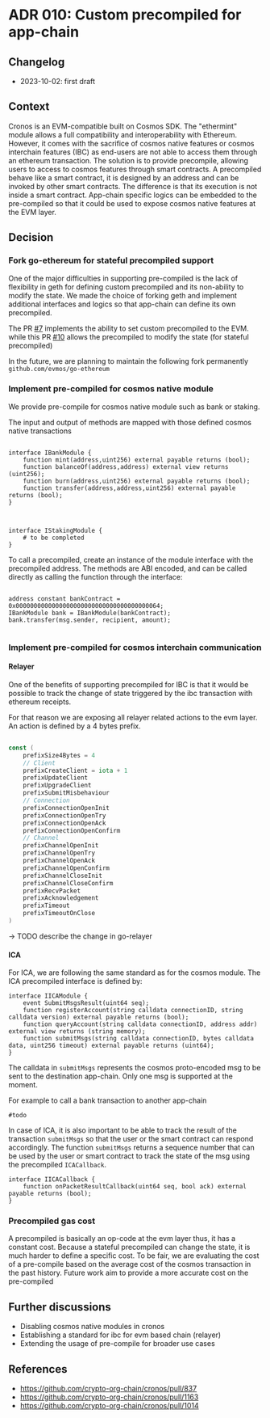 # ADR 010: Custom precompiled for app-chain 

## Changelog
* 2023-10-02: first draft

## Context

Cronos is an EVM-compatible built on Cosmos SDK. The "ethermint" module allows a full compatibility and interoperability with Ethereum. However, it comes with the sacrifice of cosmos native features or cosmos interchain features (IBC)
as end-users are not able to access them through an ethereum transaction. The solution is to provide precompile, allowing users to access to cosmos features through smart contracts. 
A precompiled behave like a smart contract, it is designed by an address and can be invoked by other smart contracts. The difference is that its execution is not inside a smart contract.
App-chain specific logics can be embedded to the pre-compiled so that it could be used to expose cosmos native features at the EVM layer. 


## Decision

### Fork go-ethereum for stateful precompiled support

One of the major difficulties in supporting pre-compiled is the lack of flexibility in geth for defining custom precompiled and its non-ability to modify the state.
We made the choice of forking geth and implement additional interfaces and logics so that app-chain can define its own precompiled.

The PR [#7](https://github.com/evmos/go-ethereum/pull/7) implements the ability to set custom precompiled to the EVM.
while this PR [#10](https://github.com/evmos/go-ethereum/pull/10) allows the precompiled to modify the state (for stateful precompiled)

In the future, we are planning to maintain the following fork permanently
`github.com/evmos/go-ethereum` 

### Implement pre-compiled for cosmos native module

We provide pre-compile for cosmos native module such as bank or staking.

The input and output of methods are mapped with those defined cosmos native transactions

```solidity

interface IBankModule {
    function mint(address,uint256) external payable returns (bool);
    function balanceOf(address,address) external view returns (uint256);
    function burn(address,uint256) external payable returns (bool);
    function transfer(address,address,uint256) external payable returns (bool);
}



interface IStakingModule {
    # to be completed
}
```

To call a precompiled, create an instance of the module interface with the precompiled address. 
The methods are ABI encoded, and can be called directly as calling the function through the interface:


```solidity

address constant bankContract = 0x0000000000000000000000000000000000000064;
IBankModule bank = IBankModule(bankContract);
bank.transfer(msg.sender, recipient, amount);
 
```


### Implement pre-compiled for cosmos interchain communication

#### Relayer
One of the benefits of supporting precompiled for IBC is that it would be possible to track the change of state triggered by the ibc transaction with ethereum receipts.

For that reason we are exposing all relayer related actions to the evm layer. An action is defined by a 4 bytes prefix. 

```go

const (
    prefixSize4Bytes = 4
    // Client
    prefixCreateClient = iota + 1
    prefixUpdateClient
    prefixUpgradeClient
    prefixSubmitMisbehaviour
    // Connection
    prefixConnectionOpenInit
    prefixConnectionOpenTry
    prefixConnectionOpenAck
    prefixConnectionOpenConfirm
    // Channel
    prefixChannelOpenInit
    prefixChannelOpenTry
    prefixChannelOpenAck
    prefixChannelOpenConfirm
    prefixChannelCloseInit
    prefixChannelCloseConfirm
    prefixRecvPacket
    prefixAcknowledgement
    prefixTimeout
    prefixTimeoutOnClose
)

```

-> TODO describe the change in go-relayer

#### ICA
For ICA, we are following the same standard as for the cosmos module.
The ICA precompiled interface is defined by:

```solidity
interface IICAModule {
    event SubmitMsgsResult(uint64 seq);
    function registerAccount(string calldata connectionID, string calldata version) external payable returns (bool);
    function queryAccount(string calldata connectionID, address addr) external view returns (string memory);
    function submitMsgs(string calldata connectionID, bytes calldata data, uint256 timeout) external payable returns (uint64);
}
```

The calldata in `submitMsgs` represents the cosmos proto-encoded msg to be sent to the destination app-chain. Only one msg is supported at the moment.

For example to call a bank transaction to another app-chain

```solidity
#todo
```


In case of ICA, it is also important to be able to track the result of the transaction `submitMsgs` so that the user or the smart contract can respond accordingly.
The function `submitMsgs` returns a sequence number that can be used by the user or smart contract to track the state of the msg using the precompiled `ICACallback`.


```solidity
interface IICACallback {
    function onPacketResultCallback(uint64 seq, bool ack) external payable returns (bool);
}

```


### Precompiled gas cost

A precompiled is basically an op-code at the evm layer thus, it has a constant cost. Because a stateful precompiled can change the state, it is much harder to define a specific cost.
To be fair, we are evaluating the cost of a pre-compile based on the average cost of the cosmos transaction in the past history. 
Future work aim to provide a more accurate cost on the pre-compiled

## Further discussions 

- Disabling cosmos native modules in cronos
- Establishing a standard for ibc for evm based chain (relayer)
- Extending the usage of pre-compile for broader use cases

## References

* https://github.com/crypto-org-chain/cronos/pull/837
* https://github.com/crypto-org-chain/cronos/pull/1163
* https://github.com/crypto-org-chain/cronos/pull/1014